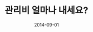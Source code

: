 ---
layout: post
title:  "관리비 얼마나 내세요?"
date:   2014-09-01
categories: work
sub-cat: client project
bg-color-1:	50d87b
bg-color-2: 50d87b
img1: /img/minyu-utilityfee-01.jpg
img2: /img/minyu-utilityfee-02.jpg
img3: /img/minyu-utilityfee-03.jpg
img4: /img/minyu-utilityfee-04.jpg
img5: /img/minyu-utilityfee-05.jpg
collab: client.민달팽이유니온
txt:
---